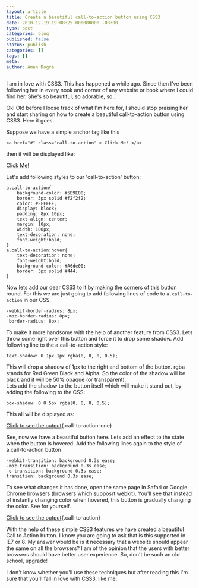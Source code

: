 ```yaml
---
layout: article
title: Create a beautiful call-to-action button using CSS3
date: 2010-12-19 19:08:25.000000000 -08:00
type: post
categories: blog
published: false
status: publish
categories: []
tags: []
meta:
author: Aman Dogra
---
```


I am in love with CSS3. This has happened a while ago. Since then I've
been following her in every nook and corner of any website or book where
I could find her. She's so beautiful, so adorable, so...<!--more-->

Ok! Ok! before I loose track of what I'm here for, I should stop
praising her and start sharing on how to create a beautiful
call-to-action button using CSS3. Here it goes.

Suppose we have a simple anchor tag like this

```
<a href="#" class="call-to-action" > Click Me! </a>
```

then it will be displayed like:

[Click Me!](#)

Let's add following styles to our 'call-to-action' button:

```
a.call-to-action{
    background-color: #5B9E00;
    border: 3px solid #f2f2f2;
    color: #FFFFFF;
    display: block;
    padding: 8px 10px;
    text-align: center;
    margin: 10px;
    width: 100px;
    text-decoration: none;
    font-weight:bold;
}
a.call-to-action:hover{
    text-decoration: none;
    font-weight:bold;
    background-color: #A6de00;
    border: 3px solid #444;
}
```

Now lets add our dear CSS3 to it by making the corners of this button
round. For this we are just going to add following lines of code to
`a.call-to-action` in our CSS.

```
-webkit-border-radius: 8px;
-moz-border-radius: 8px;
 border-radius: 8px;
```

To make it more handsome with the help of another feature from CSS3.
Lets throw some light over this button and force it to drop some shadow.
Add following line to the a.call-to-action style:

```
text-shadow: 0 1px 1px rgba(0, 0, 0, 0.5);
```

This will drop a shadow of 1px to the right and bottom of the button.
rgba stands for Red Green Black and Alpha. So the color of the shadow
will be black and it will be 50% opaque (or transparent).\
Lets add the shadow to the button itself which will make it stand out,
by adding the following to the CSS:

```
box-shadow: 0 0 5px rgba(0, 0, 0, 0.5);
```

This all will be displayed as:

[Click to see the
output](http://jsfiddle.net/amandogra/9NDMz/1/embedded/result/){.call-to-action-one}

See, now we have a beautiful button here. Lets add an effect to the
state when the button is hovered. Add the following lines again to the
style of a.call-to-action button

```
-webkit-transition: background 0.3s ease;
-moz-transition: background 0.3s ease;
-o-transition: background 0.3s ease;
transition: background 0.3s ease;
```

To see what changes it has done, open the same page in Safari or Google
Chrome browsers (browsers which supposrt webkit). You'll see that
instead of instantly changing color when hovered, this button is
gradually changing the color. See for yourself.

[Click to see the
output](http://jsfiddle.net/amandogra/9NDMz/3/embedded/result/){.call-to-action}

With the help of these simple CSS3 features we have created a beautiful
Call to Action button. I know you are going to ask that is this
supported in IE7 or 8. My answer would be is it necessary that a website
should appear the same on all the browsers? I am of the opinion that the
users with better browsers should have better user experience. So, don't
be such an old school, upgrade!

I don't know whether you'll use these techniques but after reading this
I'm sure that you'll fall in love with CSS3, like me.

